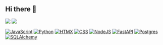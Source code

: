 ## Hi there 👋

[<img src='https://img.shields.io/badge/LinkedIn-0A66C2?style=flat&logo=linkedin&logoColor=white'>](https://www.linkedin.com/in/russell-gooday-1b890a69/)  [<img src='https://img.shields.io/badge/Codepen-000000?style=flat&logo=codepen&logoColor=white'>](https://codepen.io/collection/rxGpxw)

	
[![JavaScript](https://img.shields.io/badge/JavaScript-F7DF1E?logo=javascript&logoColor=000)](#)  [![Python](https://img.shields.io/badge/Python-3776AB?logo=python&logoColor=fff)](#)  [![HTMX](https://img.shields.io/badge/HTMX-36C?logo=htmx&logoColor=fff)](#)  [![CSS](https://img.shields.io/badge/CSS-1572B6?logo=css3&logoColor=fff)](#)  [![NodeJS](https://img.shields.io/badge/Node.js-6DA55F?logo=node.js&logoColor=white)](#)  [![FastAPI](https://img.shields.io/badge/FastAPI-009485.svg?logo=fastapi&logoColor=white)](#)  [![Postgres](https://img.shields.io/badge/Postgres-%23316192.svg?logo=postgresql&logoColor=white)](#)  [![SQLAlchemy](https://img.shields.io/badge/SQLAlchemy-306998?logo=python&logoColor=white)](#)
